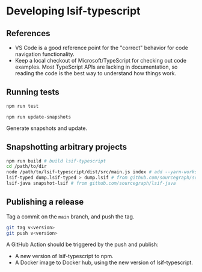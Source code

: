 # Developing lsif-typescript

## References

- VS Code is a good reference point for the "correct" behavior
  for code navigation functionality.
- Keep a local checkout of Microsoft/TypeScript for checking out code examples.
  Most TypeScript APIs are lacking in documentation,
  so reading the code is the best way to understand how things work.

## Running tests

```sh
npm run test
```

```
npm run update-snapshots
```

Generate snapshots and update.

## Snapshotting arbitrary projects

```sh
npm run build # build lsif-typescript
cd /path/to/dir
node /path/to/lsif-typescript/dist/src/main.js index # add --yarn-workspaces if applicable
lsif-typed dump.lsif-typed > dump.lsif # from github.com/sourcegraph/sourcegraph/lib/codeintel/tools/lsif-typed
lsif-java snapshot-lsif # from github.com/sourcegraph/lsif-java
```

## Publishing a release

Tag a commit on the `main` branch, and push the tag.

```sh
git tag v<version>
git push v<version>
```

A GitHub Action should be triggered by the push and publish:
- A new version of lsif-typescript to npm.
- A Docker image to Docker hub, using the new version of lsif-typescript.
